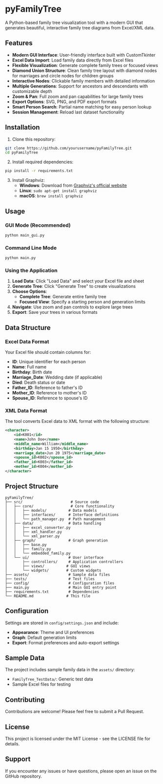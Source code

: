 # pyFamilyTree

A Python-based family tree visualization tool with a modern GUI that generates beautiful, interactive family tree diagrams from Excel/XML data.

## Features

- **Modern GUI Interface**: User-friendly interface built with CustomTkinter
- **Excel Data Import**: Load family data directly from Excel files
- **Flexible Visualization**: Generate complete family trees or focused views
- **Diamond Union Structure**: Clean family tree layout with diamond nodes for marriages and circle nodes for children groups
- **Interactive Nodes**: Clickable family members with detailed information
- **Multiple Generations**: Support for ancestors and descendants with customizable depth
- **Zoom & Pan**: Full zoom and pan capabilities for large family trees
- **Export Options**: SVG, PNG, and PDF export formats
- **Smart Person Search**: Partial name matching for easy person lookup
- **Session Management**: Reload last dataset functionality

## Installation

1. Clone this repository:
```bash
git clone https://github.com/yourusername/pyFamilyTree.git
cd pyFamilyTree
```

2. Install required dependencies:
```bash
pip install -r requirements.txt
```

3. Install Graphviz:
   - **Windows**: Download from [Graphviz's official website](https://graphviz.org/download/)
   - **Linux**: `sudo apt-get install graphviz`
   - **macOS**: `brew install graphviz`

## Usage

### GUI Mode (Recommended)
```bash
python main_gui.py
```

### Command Line Mode
```bash
python main.py
```

### Using the Application

1. **Load Data**: Click "Load Data" and select your Excel file and sheet
2. **Generate Tree**: Click "Generate Tree" to create visualizations
3. **Choose Options**:
   - **Complete Tree**: Generate entire family tree
   - **Focused View**: Specify a starting person and generation limits
4. **Navigate**: Use zoom and pan controls to explore large trees
5. **Export**: Save your trees in various formats

## Data Structure

### Excel Data Format
Your Excel file should contain columns for:
- **ID**: Unique identifier for each person
- **Name**: Full name
- **Birthday**: Birth date
- **Marriage_Date**: Wedding date (if applicable)
- **Died**: Death status or date
- **Father_ID**: Reference to father's ID
- **Mother_ID**: Reference to mother's ID
- **Spouse_ID**: Reference to spouse's ID

### XML Data Format
The tool converts Excel data to XML format with the following structure:
```xml
<character>
    <id>K001</id>
    <name>John Doe</name>
    <middle_name>William</middle_name>
    <birthday>Jan 15 1950</birthday>
    <marriage_date>Jun 20 1975</marriage_date>
    <spouse_id>K002</spouse_id>
    <father_id>K003</father_id>
    <mother_id>K004</mother_id>
</character>
```

## Project Structure
```
pyFamilyTree/
├── src/                      # Source code
│   ├── core/                 # Core functionality
│   │   ├── models/          # Data models
│   │   ├── interfaces/      # Interface definitions
│   │   └── path_manager.py  # Path management
│   ├── data/                # Data handling
│   │   ├── excel_converter.py
│   │   ├── xml_handler.py
│   │   └── xml_parser.py
│   ├── graph/               # Graph generation
│   │   ├── base.py
│   │   ├── family.py
│   │   └── embedded_family.py
│   └── ui/                  # User interface
│       ├── controllers/     # Application controllers
│       ├── views/          # GUI views
│       └── widgets/        # Custom widgets
├── assets/                  # Sample data files
├── tests/                   # Test files
├── config/                  # Configuration files
├── main.py                  # Main GUI entry point
├── requirements.txt         # Dependencies
└── README.md               # This file
```

## Configuration

Settings are stored in `config/settings.json` and include:
- **Appearance**: Theme and UI preferences
- **Graph**: Default generation limits
- **Export**: Format preferences and auto-export settings

## Sample Data

The project includes sample family data in the `assets/` directory:
- `FamilyTree_TestData/`: Generic test data
- Sample Excel files for testing

## Contributing

Contributions are welcome! Please feel free to submit a Pull Request.

## License

This project is licensed under the MIT License - see the LICENSE file for details.

## Support

If you encounter any issues or have questions, please open an issue on the GitHub repository.

